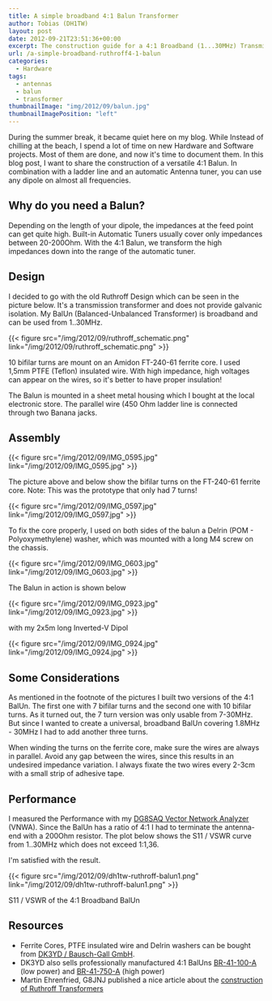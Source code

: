 ```yaml
---
title: A simple broadband 4:1 Balun Transformer
author: Tobias (DH1TW)
layout: post
date: 2012-09-21T23:51:36+00:00
excerpt: The construction guide for a 4:1 Broadband (1...30MHz) Transmission Balun.
url: /a-simple-broadband-ruthroff4-1-balun
categories:
  - Hardware
tags:
  - antennas
  - balun
  - transformer
thumbnailImage: "img/2012/09/balun.jpg"
thumbnailImagePosition: "left"
---
```


During the summer break, it became quiet here on my blog. While Instead of chilling at the beach, I spend a lot of time on new Hardware and Software projects. Most of them are done, and now it's time to document them.
In this blog post, I want to share the construction of a versatile 4:1 Balun. In combination with a ladder line and an automatic Antenna tuner, you can use any dipole on almost all frequencies.

<!--more-->

## Why do you need a Balun?

Depending on the length of your dipole, the impedances at the feed point can get quite high. Built-in Automatic Tuners usually cover only impedances between 20-200Ohm. With the 4:1 Balun, we transform the high impedances down into the range of the automatic tuner.

## Design

I decided to go with the old Ruthroff Design which can be seen in the picture below. It's a transmission transformer and does not provide galvanic isolation. My BalUn (Balanced-Unbalanced Transformer) is broadband and can be used from 1..30MHz.

{{< figure src="/img/2012/09/ruthroff_schematic.png" link="/img/2012/09/ruthroff_schematic.png" >}}

10 bifilar turns are mount on an Amidon FT-240-61 ferrite core. I used 1,5mm PTFE (Teflon) insulated wire. With high impedance, high voltages can appear on the wires, so it's better to have proper insulation!

The Balun is mounted in a sheet metal housing which I bought at the local electronic store. The parallel wire (450 Ohm ladder line is connected through two Banana jacks.

## Assembly

{{< figure src="/img/2012/09/IMG_0595.jpg" link="/img/2012/09/IMG_0595.jpg" >}}

The picture above and below show the bifilar turns on the FT-240-61 ferrite core. Note: This was the prototype that only had 7 turns!

{{< figure src="/img/2012/09/IMG_0597.jpg" link="/img/2012/09/IMG_0597.jpg" >}}

To fix the core properly, I used on both sides of the balun a Delrin (POM - Polyoxymethylene) washer, which was mounted with a long M4 screw on the chassis.

{{< figure src="/img/2012/09/IMG_0603.jpg" link="/img/2012/09/IMG_0603.jpg" >}}

The Balun in action is shown below

{{< figure src="/img/2012/09/IMG_0923.jpg" link="/img/2012/09/IMG_0923.jpg" >}}

with my 2x5m long Inverted-V Dipol

{{< figure src="/img/2012/09/IMG_0924.jpg" link="/img/2012/09/IMG_0924.jpg" >}}

## Some Considerations

As mentioned in the footnote of the pictures I built two versions of the 4:1 BalUn. The first one with 7 bifilar turns and the second one with 10 bifilar turns. As it turned out, the 7 turn version was only usable from 7-30MHz. But since I wanted to create a universal, broadband BalUn covering 1.8MHz - 30MHz I had to add another three turns.

When winding the turns on the ferrite core, make sure the wires are always in parallel. Avoid any gap between the wires, since this results in an undesired impedance variation. I always fixate the two wires every 2-3cm with a small strip of adhesive tape.

## Performance

I measured the Performance with my [DG8SAQ Vector Network Analyzer][2] (VNWA). Since the BalUn has a ratio of 4:1 I had to terminate the antenna-end with a 200Ohm resistor. The plot below shows the S11 / VSWR curve from 1..30MHz which does not exceed 1:1,36.

I'm satisfied with the result.

{{< figure src="/img/2012/09/dh1tw-ruthroff-balun1.png" link="/img/2012/09/dh1tw-ruthroff-balun1.png" >}}

S11 / VSWR of the 4:1 Broadband BalUn

## Resources

- Ferrite Cores, PTFE insulated wire and Delrin washers can be bought from [DK3YD / Bausch-Gall GmbH][4].
- DK3YD also sells professionally manufactured 4:1 BalUns [BR-41-100-A][5] (low power) and [BR-41-750-A][6] (high power)
- Martin Ehrenfried, G8JNJ published a nice article about the [construction of Ruthroff Transformers][7]

 [1]: https://www.dh1tw.de/a-simple-broadband-ruthroff4-1-balun
 [2]: http://www.sdr-kits.net/VNWA/VNWA_Description.html
 [4]: mailto:dk3yd@darc.de
 [5]: http://www.bausch-gall.de/BR-41-100-A_Datenblatt.pdf
 [6]: http://www.bausch-gall.de/BR-41-750-A_Datenblatt.pdf
 [7]: http://g8jnj.webs.com/Balun%20construction.pdf
